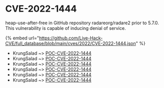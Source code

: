 # CVE-2022-1444

heap-use-after-free in GitHub repository radareorg/radare2 prior to 5.7.0. This vulnerability is capable of inducing denial of service.

{% embed url="https://github.com/Live-Hack-CVE/full_database/blob/main/cves/2022/CVE-2022-1444.json" %}


* KrungSalad ~> [POC-CVE-2022-1444](https://www.alice-snow.ru/2022/database/cve-2022-1444/poc-cve-2022-1444-krungsalad)
* KrungSalad ~> [POC-CVE-2022-1444](https://www.alice-snow.ru/2022/database/cve-2022-1444/poc-cve-2022-1444-krungsalad)
* KrungSalad ~> [POC-CVE-2022-1444](https://www.alice-snow.ru/2022/database/cve-2022-1444/poc-cve-2022-1444-krungsalad)
* KrungSalad ~> [POC-CVE-2022-1444](https://www.alice-snow.ru/2022/database/cve-2022-1444/poc-cve-2022-1444-krungsalad)
* KrungSalad ~> [POC-CVE-2022-1444](https://www.alice-snow.ru/2022/database/cve-2022-1444/poc-cve-2022-1444-krungsalad)
* KrungSalad ~> [POC-CVE-2022-1444](https://www.alice-snow.ru/2022/database/cve-2022-1444/poc-cve-2022-1444-krungsalad)